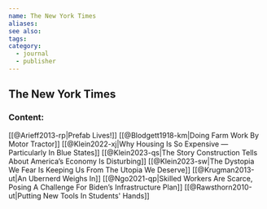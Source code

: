 ```yaml
---
name: The New York Times
aliases:
see also:
tags:
category:
  - journal
  - publisher
---
```


## The New York Times

### Content:
[[@Arieff2013-rp|Prefab Lives!]]
[[@Blodgett1918-km|Doing Farm Work By Motor Tractor]]
[[@Klein2022-xj|Why Housing Is So Expensive — Particularly In Blue States]]
[[@Klein2023-qs|The Story Construction Tells About America’s Economy Is Disturbing]]
[[@Klein2023-sw|The Dystopia We Fear Is Keeping Us From The Utopia We Deserve]]
[[@Krugman2013-ut|An Ubernerd Weighs In]]
[[@Ngo2021-qp|Skilled Workers Are Scarce, Posing A Challenge For Biden’s Infrastructure Plan]]
[[@Rawsthorn2010-ut|Putting New Tools In Students' Hands]]